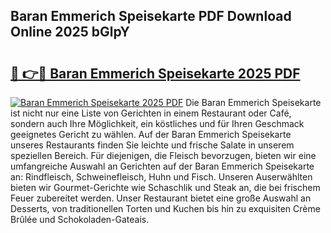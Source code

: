 ## Baran Emmerich Speisekarte PDF Download Online 2025 bGlpY

# <h2><a href="http://gc7z3u.nevu.top/?p=Baran+Emmerich+Speisekarte">🔗 👉🔴 Baran Emmerich Speisekarte 2025 PDF</a></h2>

[![Baran Emmerich Speisekarte 2025 PDF](https://i.imgur.com/dBaPXMq.png)](http://gc7z3u.nevu.top/?p=Baran+Emmerich+Speisekarte)
Die Baran Emmerich Speisekarte ist nicht nur eine Liste von Gerichten in einem Restaurant oder Café, sondern auch Ihre Möglichkeit, ein köstliches und für Ihren Geschmack geeignetes Gericht zu wählen. Auf der Baran Emmerich Speisekarte unseres Restaurants finden Sie leichte und frische Salate in unserem speziellen Bereich. Für diejenigen, die Fleisch bevorzugen, bieten wir eine umfangreiche Auswahl an Gerichten auf der Baran Emmerich Speisekarte an: Rindfleisch, Schweinefleisch, Huhn und Fisch. Unseren Auserwählten bieten wir Gourmet-Gerichte wie Schaschlik und Steak an, die bei frischem Feuer zubereitet werden. Unser Restaurant bietet eine große Auswahl an Desserts, von traditionellen Torten und Kuchen bis hin zu exquisiten Crème Brûlée und Schokoladen-Gateais.
